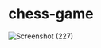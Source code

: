 # chess-game

![Screenshot (227)](https://user-images.githubusercontent.com/86732063/124151388-21236880-dab0-11eb-8a19-319ebe11e3cc.png)
